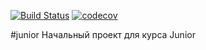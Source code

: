 [![Build Status](https://travis-ci.org/VladimirGladkilh/job4j_design.svg?branch=master)](https://travis-ci.org/VladimirGladkilh/job4j_design)
[![codecov](https://codecov.io/gh/VladimirGladkilh/job4j_design/branch/master/graph/badge.svg)](https://codecov.io/gh/VladimirGladkilh/job4j_design)

#junior
Начальный проект для курса Junior